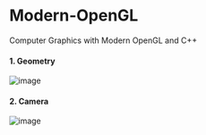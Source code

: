 # Modern-OpenGL
Computer Graphics with Modern OpenGL and C++

#### 1. Geometry
![image](https://user-images.githubusercontent.com/42694076/150102012-de79a71d-62a9-44a3-8401-8596cf8ee6d0.png)

#### 2. Camera
![image](https://user-images.githubusercontent.com/42694076/154025530-7e9b6ad4-f45c-454a-9609-5e612289336d.png)
